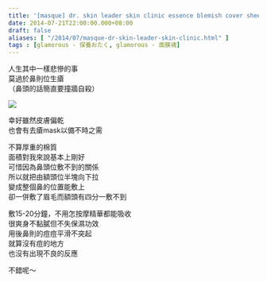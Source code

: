 ```yaml
---
title: '[masque] dr. skin leader skin clinic essence blemish cover sheet mask'
date: 2014-07-21T22:00:00.000+08:00
draft: false
aliases: [ "/2014/07/masque-dr-skin-leader-skin-clinic.html" ]
tags : [glamorous - 保養おたく, glamorous - 面膜魂]
---
```


人生其中一樣悲慘的事  
莫過於鼻則位生瘡  
（鼻頭的話簡直要撞牆自殺）  

[![](https://1.bp.blogspot.com/-yUAWMHZBpis/XEQFScqAGyI/AAAAAAAAGBg/acsKAnH_ymgA_xc4tPyYPlQ1_tuR3sZhgCLcBGAs/s640/14474271409_2a6138fdd6_z.jpg)](https://1.bp.blogspot.com/-yUAWMHZBpis/XEQFScqAGyI/AAAAAAAAGBg/acsKAnH_ymgA_xc4tPyYPlQ1_tuR3sZhgCLcBGAs/s1600/14474271409_2a6138fdd6_z.jpg)

幸好雖然皮膚偏乾  
也會有去瘡mask以備不時之需  
  
不算厚重的棉質  
面積對我來說基本上剛好  
可惜因為鼻頭位敷不到的關係  
所以就把由額頭位半塊向下拉  
變成整個鼻的位置能敷上  
卻一併敷了眉毛而額頭有四分一敷不到  
  
敷15-20分鐘，不用怎按摩精華都能吸收  
很爽身不黏膩但不失保濕功效  
用後鼻則的痘痘平滑不突起  
就算沒有痘的地方  
也沒有出現不良的反應  
  
不錯呢～